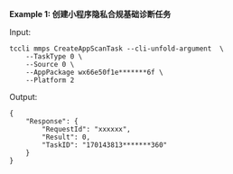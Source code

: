 **Example 1: 创建小程序隐私合规基础诊断任务**



Input: 

```
tccli mmps CreateAppScanTask --cli-unfold-argument  \
    --TaskType 0 \
    --Source 0 \
    --AppPackage wx66e50f1e*******6f \
    --Platform 2
```

Output: 
```
{
    "Response": {
        "RequestId": "xxxxxx",
        "Result": 0,
        "TaskID": "170143813*******360"
    }
}
```

